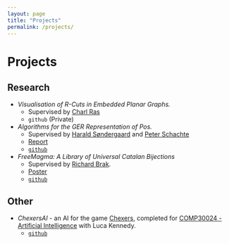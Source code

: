 ```yaml
---
layout: page
title: "Projects"
permalink: /projects/
---
```


# Projects

## Research

* *Visualisation of R-Cuts in Embedded Planar Graphs.*
  * Supervised by [Charl Ras](https://findanexpert.unimelb.edu.au/profile/199833-charl-ras)
  * `github` (Private)
* *Algorithms for the GER Representation of Pos.*
  * Supervised by [Harald Søndergaard](http://people.eng.unimelb.edu.au/harald/) and [Peter Schachte](http://people.eng.unimelb.edu.au/schachte/)
  * [Report](https://nbviewer.jupyter.org/github/billy-price/FR/blob/master/report/FR.pdf)
  * [`github`](https://github.com/billy-price/FR)
* *FreeMagma: A Library of Universal Catalan Bijections*
  * Supervised by [Richard Brak](https://findanexpert.unimelb.edu.au/profile/13941-richard-brak).
  * [Poster](https://nbviewer.jupyter.org/github/billy-price/vacposter/blob/master/poster.pdf)
  * [`github`](https://github.com/billy-price/FreeMagma)

## Other
* *ChexersAI* - an AI for the game [Chexers](https://nbviewer.jupyter.org/github/billy-price/ChexersAI/blob/master/game-spec-2019.pdf), completed for [COMP30024 - Artificial Intelligence](https://handbook.unimelb.edu.au/subjects/comp30024/) with Luca Kennedy.
  * [`github`](https://github.com/billy-price/ChexersAI)
